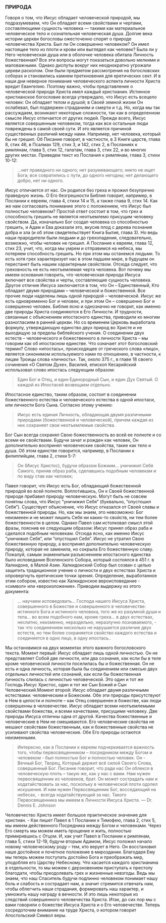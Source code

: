 ### ПРИРОДА

Говоря о том, что Иисус обладает человеческой природой, мы подразумеваем, что Он обладает всеми свойствами и чертами, составляющими сущность человека — такими как материальное человеческое тело и сознательная человеческая душа.
Долгие века истории церкви богословы ожесточенно спорят о природе человечества Христа. Был ли Он совершенно человеком? Он имел настоящее тело из плоти и крови или выглядел как человек? Была ли у Него человеческая душа или в оболочке человека обитала Личность божественная? Все эти вопросы могут показаться довольно мелкими и маловажными. Однако диспуты вокруг них неоднократно угрожали церкви расколом. Они были предметом рассмотрения на богословских соборах и становились камнем преткновения для еретических сект. И в наши дни неверное понимание человеческого аспекта личности Христа вредит Евангелию. Поэтому важно, чтобы представление о человеческой природе Христа имел каждый христианин.
Истинное христианское богословие всегда утверждало, что Иисус есть всецело человек: Он обладает телом и душой; в Своей земной жизни Он ослабевал, был подвержен страданиям и смерти и т.д.
Но, когда мы так рассуждаем, возникают некоторые сложности, так как в определенном смысле Иисус отличается от других людей. Прежде всего, Иисус является совершенным человеком, тогда как все остальные люди повреждены в самой своей сути. И это является причиной существенных различий между нами. Например, нет человека, который бы не грешил. Об Писание говорит, в частности, в 3 Книге царств, глава 8, стих 46, в Псалмах 129, стих 3, и 142, стих 2, в Посланиях к римлянам, глава 5, стих 12, галатам, глава 3, стих 22, и во многих других местах.
Приведем текст из Послания к римлянам, глава 3, стихи 10-12:

> ...нет праведного ни одного; нет разумевающего; никто не ищет Бога; все совратились с пути, до одного негодны; нет делающего добро, нет ни одного.

Иисус отличается от нас. Он родился без греха и прожил безупречно праведную жизнь. О Его безгрешности Библия говорит, например, в Послании к евреям, глава 4, стихи 14 и 15, а также глава 9, стих 14. Как же нам согласовать понимание этого с положением, что Иисус был полностью человеком? Простой  ответ состоит в том, что грех и способность грешить не является неотъемлемо присущим человеку свойством.
Да, изначально Бог создал человека со способностью грешить, и Адам и Ева доказали это, вкусив плод с дерева познания добра и зла (и об этом свидетельствует Книга Бытия, глава 3). Но ведь наши прародители были людьми и до грехопадения, следовательно, возможно, чтобы человек не грешил.
А Послание к евреям, глава 12, стих 23, учит, что, когда мы умрем и отправимся на небеса, мы потеряем способность грешить. Но при этом мы останемся людьми. То есть хотя грех характеризует нас в этом падшем мире, в будущем он перестанет быть нашим характерным свойством. Отсюда следует, что греховность не есть неотъемлемая черта человека.
Вот почему мы имеем основания говорить, что человеческая природа Иисуса включает все свойства и черты, составляющие сущность человека.
Другое отличие Иисуса заключается в том, что Он – Единственный, Кто обладает двумя природами – человеческой и божественной. Все прочие люди наделены лишь одной природой – человеческой. Иисус же есть одновременно Бог и человек, и при этом Он – совершенно Бог и совершенно человек.
Библия ясно и однозначно не говорит, как именно две природы Христа соединяются в Его Личности. И трудности, связанные с объяснением ипостасного единства, приводили ко многим разногласиям в ранней церкви. Но со временем Церковь выработала формулу, утверждающую единство двух природ во Христе и не выходящую за пределы библейского учения.
О соединении двух естеств – человеческого и божественного в личности Христа – мы говорим как об ипостасном единстве. Что означает этот богословский термин?
Слово «ипостась», происходящее от греческого слова «лицо», является синонимом используемого нами по отношению, в частности, к лицам Троицы слова «личность».
Так, около 375 г., в главе 18 своего сочинения «О Святом Духе», Василий, епископ Кесарийский использовал слово ипостась следующим образом:

>  Един Бог и Отец, и един Единородный Сын, и един Дух Святый. О каждой из Ипостасей возвещаем отдельно.

Ипостасное единство, таким образом, состоит в соединении божественного естества и человеческого естества в одной ипостаси, или личности Бога Сына. Согласно этому учению:

> Иисус есть единая Личность, обладающая двумя различными природами (божественной и человеческой), причем каждая из них сохраняет свои неотъемлемые свойства.

Бог Сын всегда сохранял Свою божественность во всей ее полноте и со всеми ее свойствами. Будучи зачат и рожден как человек, Он дополнительно воспринял человеческие свойства, такие как тело и душа.
Об этом единстве говорится, например, в Послании к филиппийцам, глава 2, стихи 5-7:

>  Он (Иисус Христос), будучи образом Божиим... уничижил Себя Самого, приняв образ раба, сделавшись подобным человекам и по виду став как человек;

Павел говорит, что Иисус есть Бог, обладающий божественной природой во всей полноте. Воплотившись, Он к Своей божественной природе прибавил природу человеческую. Могут быть не совсем понятны слова, что Иисус “уничижил Себя” (буквально, “опустошил Себя”).
Существует объяснение, что Иисус отказался от Своей славы и божественной природы. Но, как мы знаем, это невозможно: Бог неизменен и не может лишить Себя ни каких-то свойств, ни тем более божественности в целом.
Однако Павел сам истолковал смысл этой фразы, пояснив ее следующим образом: Иисус принял образ раба и сделался подобным человекам.
Отсюда ясно, как именно Иисус “уничижил Себя”, или “опустошил Себя”. Иисус не утратил Свою божественную природу, а воспринял дополнительно человеческую природу, которая не заменила, но сокрыла Его божественную славу.
Пожалуй, самым знаменитым разъяснением ипостасного единства было исповедание Вселенского Собора, который состоялся в 451 г. в Халкидоне, в Малой Азии. Халкидонский Собор был созван с целью защитить традиционное учение о личности и двух естествах Христа и опровергнуть еретические точки зрения.
Определение, выработанное этим собором, известно как Халкидонское вероисповедание - «символ» или «вероизложение». Приводим выдержку из этого документа:

> ... научаем исповедовать... Господа нашего Иисуса Христа, совершенного в Божестве и совершенного в человечестве: истинного Бога и истинного человека, того же из разумной души и тела... во всем подобного нам, кроме греха... в двух естествах, неслитно, неизменно, нераздельно, неразлучно познаваемого, - так что соединением нисколько не нарушается различие двух естеств, но тем более сохраняется свойство каждого естества и соединяется в одно лицо, в одну ипостась..

Мы остановимся на двух моментах этого важного богословского текста. Момент первый: Иисус обладает лишь одной личностью.
Он не представляет Собой две личности, или два сознания, как если бы в теле кроме человеческой личности поселилась бы и божественная. Он не есть и одна личность, которая была бы соединением или смесью двух отдельных личностей или сознаний, как если бы божественная личность слилась с личностью человеческой. Это один и тот же Господь Иисус Христос, один и тот же Сын Божий и Сын Человеческий.Момент второй: Иисус обладает двумя различными естествами: человеческим и Божеским.
Обе эти природы присутствуют в Нем в целости и полноте – как Отец совершенен в божестве, как люди совершенны в человечестве. Иисус обладает всеми неотъемлемыми свойствами божества, и всеми качествами, присущими человеку.
Две природы Иисуса отличны одна от другой. Качества божественные и человеческие в Нем не смешиваются. Его человеческие свойства не мешают свойствам божественным, как и божественные свойства не усиливают свойства человеческие. Обе Его природы остаются неизменными.

> Интересно, как в Послании к евреям подчеркивается важность того, чтобы первосвященником – посредником между Богом и человеком - был полностью Бог и полностью человек. Он - Вечный Бог, Творец, Который держит всё силой Своего Слова, совершенный Бог. Писание говорит, что ради нас Он облекся в человеческую плоть – такую же, как у нас с вами. Нам нужен первосвященник из человеков, брат. Он может сострадать нам и ходатайствовать за нас, поскольку в человеческой плоти одолел искушения. И нам нужен Первосвященник Бог, восседающий на небесах, - всегда ходатайствующий за нас. Такого Первосвященника мы имеем в Личности Иисуса Христа. 
> —	Dr. Dennis E. Johnson

Человечество Христа имеет большое практическое значение для христиан. - Как пишет Павел в 1 Послании к Тимофею, глава 2, стих 5, мы имеем действенного Посредника между Богом и человеками. Через Его смерть мы можем иметь прощение и жить, полностью примирившись с Отцом. И, как учит Павел в Послании к римлянам, глава 5, стихи 12-19, будучи вторым Адамом, Иисус положил начало новому человеческому роду – тем, кто верует в Него. Он восстановил наше достойное и почетное положение в мироздании. Благодаря Ему мы теперь можем поступать достойно Бога и преображать мир, уподобляя его Царству Небесному. Что касается каждого христианина в отдельности, то мы можем с дерзновением приступать к престолу благодати, чтобы преодолевать грех и жизненные невзгоды. Ведь мы знаем, что наш Спаситель будучи подлинно человеком понимает нашу боль и слабость и сострадает нам, а значит стремится отвечать нам, чтобы облегчить наши страдания, формировать наш характер, и умножить нашу награду в вечности. И это лишь некоторые из следствий совершенного человечества Христа.
Итак, до сих пор мы с вами говорили о божестве Иисуса Христа и о Его человечестве. Теперь сосредоточим внимание на труде Христа, о котором говорит Апостольский Символ веры.
